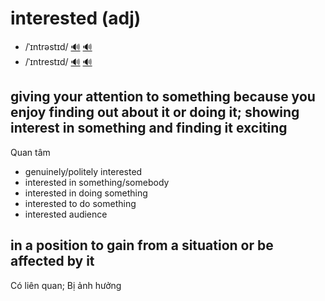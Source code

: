 # interested (adj)

- /ˈɪntrəstɪd/ [🔊](https://www.oxfordlearnersdictionaries.com/media/english/uk_pron/i/int/inter/interested__gb_1.mp3) [🔊](https://www.oxfordlearnersdictionaries.com/media/english/us_pron/i/int/inter/interested__us_1_rr.mp3)
- /ˈɪntrestɪd/ [🔊](https://www.oxfordlearnersdictionaries.com/media/english/uk_pron/i/int/inter/interested__gb_2.mp3) [🔊](https://www.oxfordlearnersdictionaries.com/media/english/us_pron/i/int/inter/interested__us_3_rr.mp3)

## giving your attention to something because you enjoy finding out about it or doing it; showing interest in something and finding it exciting

Quan tâm

- genuinely/politely interested
- interested in something/somebody
- interested in doing something
- interested to do something
- interested audience

## in a position to gain from a situation or be affected by it

Có liên quan; Bị ảnh hưởng